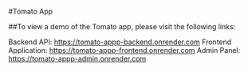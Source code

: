 #Tomato App

##To view a demo of the Tomato app, please visit the following links:

Backend API: https://tomato-appp-backend.onrender.com
Frontend Application: https://tomato-appp-frontend.onrender.com
Admin Panel: https://tomato-appp-admin.onrender.com

